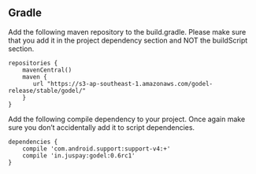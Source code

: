 ## Gradle

Add the following maven repository to the build.gradle. Please make sure that you add it in the project dependency section and NOT the buildScript section.

```
repositories {
    mavenCentral()
    maven {
       url "https://s3-ap-southeast-1.amazonaws.com/godel-release/stable/godel/"
    }
}
```


Add the following compile dependency to your project. Once again make sure you don’t accidentally add it to script dependencies.

```
dependencies {
    compile 'com.android.support:support-v4:+'
    compile 'in.juspay:godel:0.6rc1'
}
```
